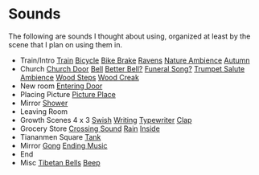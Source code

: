 # Sounds

The following are sounds I thought about using, organized at least by the scene that I plan on
using them in.

- Train/Intro
[Train](https://freesound.org/people/InspectorJ/sounds/346370/)
[Bicycle](https://freesound.org/people/13gkopeckak/sounds/378901/)
[Bike Brake](https://freesound.org/people/ChemiCatz/sounds/267904/)
[Ravens](https://freesound.org/people/lmr9/sounds/265342/)
[Nature Ambience](https://freesound.org/people/Philip%20Goddard/sounds/180909/)
[Autumn](https://freesound.org/people/inchadney/sounds/329837/)
- Church
[Church Door](https://freesound.org/people/PapercutterJohn/sounds/321068/)
[Bell](https://freesound.org/people/aoristos/sounds/329324/)
[Better Bell?](https://freesound.org/people/edsward/sounds/341866/)
[Funeral Song?](https://freesound.org/people/klankbeeld/sounds/192691/)
[Trumpet Salute](https://freesound.org/people/Benboncan/sounds/62309/)
[Ambience](https://freesound.org/people/InspectorJ/sounds/411991/)
[Wood Steps](https://freesound.org/people/ralph.whitehead/sounds/331451/)
[Wood Creak](https://freesound.org/people/dheming/sounds/128659/)
- New room
[Entering Door](https://freesound.org/people/IG88Gov/sounds/431897/)
- Placing Picture
[Picture Place](https://freesound.org/people/MTJohnson/sounds/444440/)
- Mirror
[Shower](https://freesound.org/people/Zabuhailo/sounds/145298/)
- Leaving Room
- Growth Scenes 4 x 3
[Swish](https://freesound.org/people/willc2_45220/sounds/73598/)
[Writing](https://freesound.org/people/tmkappelt/sounds/85703/)
[Typewriter](https://freesound.org/people/cabled_mess/sounds/360601/)
[Clap](https://freesound.org/people/MootMcnoodles/sounds/444407/)
- Grocery Store
[Crossing Sound](https://freesound.org/people/gurkboll/sounds/95935/)
[Rain](https://freesound.org/people/florianreichelt/sounds/459983/)
[Inside](https://www.youtube.com/watch?v=1KFmpyzRTcA)
- Tiananmen Square
[Tank](https://freesound.org/people/greatmganga/sounds/329800/)
- Mirror
[Gong](https://freesound.org/people/florianreichelt/sounds/440606/)
[Ending Music](https://freesound.org/people/HermanSchmidt/sounds/254749/)
- End
- Misc
[Tibetan Bells](https://freesound.org/people/heyim89yearsold/sounds/259890/)
[Beep](https://freesound.org/people/Efecto%20Fundador/sounds/195926/)

